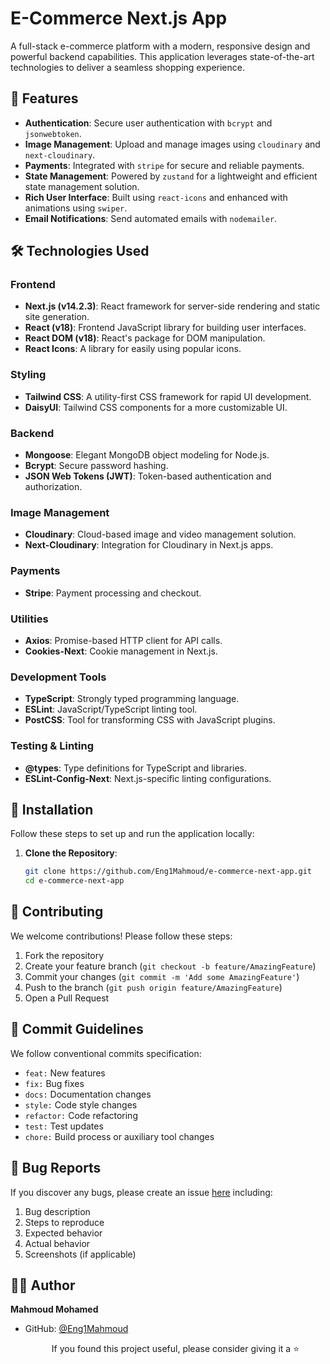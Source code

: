 # E-Commerce Next.js App

A full-stack e-commerce platform with a modern, responsive design and powerful backend capabilities. This application leverages state-of-the-art technologies to deliver a seamless shopping experience.

## 🌟 Features
- **Authentication**: Secure user authentication with `bcrypt` and `jsonwebtoken`.
- **Image Management**: Upload and manage images using `cloudinary` and `next-cloudinary`.
- **Payments**: Integrated with `stripe` for secure and reliable payments.
- **State Management**: Powered by `zustand` for a lightweight and efficient state management solution.
- **Rich User Interface**: Built using `react-icons` and enhanced with animations using `swiper`.
- **Email Notifications**: Send automated emails with `nodemailer`.

## 🛠 Technologies Used

### Frontend
- **Next.js (v14.2.3)**: React framework for server-side rendering and static site generation.
- **React (v18)**: Frontend JavaScript library for building user interfaces.
- **React DOM (v18)**: React's package for DOM manipulation.
- **React Icons**: A library for easily using popular icons.

### Styling
- **Tailwind CSS**: A utility-first CSS framework for rapid UI development.
- **DaisyUI**: Tailwind CSS components for a more customizable UI.

### Backend
- **Mongoose**: Elegant MongoDB object modeling for Node.js.
- **Bcrypt**: Secure password hashing.
- **JSON Web Tokens (JWT)**: Token-based authentication and authorization.

### Image Management
- **Cloudinary**: Cloud-based image and video management solution.
- **Next-Cloudinary**: Integration for Cloudinary in Next.js apps.

### Payments
- **Stripe**: Payment processing and checkout.

### Utilities
- **Axios**: Promise-based HTTP client for API calls.
- **Cookies-Next**: Cookie management in Next.js.

### Development Tools
- **TypeScript**: Strongly typed programming language.
- **ESLint**: JavaScript/TypeScript linting tool.
- **PostCSS**: Tool for transforming CSS with JavaScript plugins.

### Testing & Linting
- **@types**: Type definitions for TypeScript and libraries.
- **ESLint-Config-Next**: Next.js-specific linting configurations.

## 🚀 Installation
Follow these steps to set up and run the application locally:

1. **Clone the Repository**:
   ```bash
   git clone https://github.com/Eng1Mahmoud/e-commerce-next-app.git
   cd e-commerce-next-app
## 🤝 Contributing

We welcome contributions! Please follow these steps:

1. Fork the repository
2. Create your feature branch (`git checkout -b feature/AmazingFeature`)
3. Commit your changes (`git commit -m 'Add some AmazingFeature'`)
4. Push to the branch (`git push origin feature/AmazingFeature`)
5. Open a Pull Request

## 📜 Commit Guidelines

We follow conventional commits specification:

- `feat:` New features
- `fix:` Bug fixes
- `docs:` Documentation changes
- `style:` Code style changes
- `refactor:` Code refactoring
- `test:` Test updates
- `chore:` Build process or auxiliary tool changes

## 🐛 Bug Reports

If you discover any bugs, please create an issue [here](https://github.com/Eng1Mahmoud/e-commerce-next-app) including:

1. Bug description
2. Steps to reproduce
3. Expected behavior
4. Actual behavior
5. Screenshots (if applicable)

## 👨‍💻 Author

**Mahmoud Mohamed**
- GitHub: [@Eng1Mahmoud](https://github.com/Eng1Mahmoud)

  <div align="center">
  <p>If you found this project useful, please consider giving it a ⭐️</p>
   
</div>
